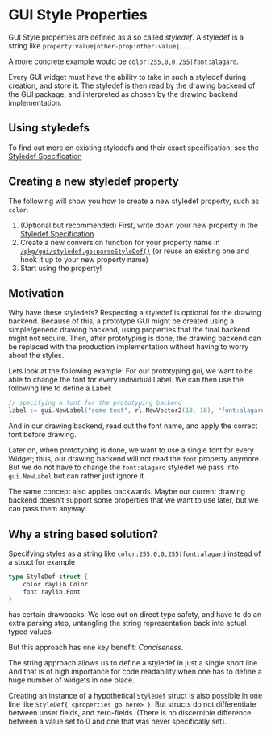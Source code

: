 <!-- LTeX: language=en-US -->
# GUI Style Properties

GUI Style properties are defined as a so called *styledef*. A styledef is a
string like `property:value|other-prop:other-value|...`.

A more concrete example would be `color:255,0,0,255|font:alagard`.

Every GUI widget must have the ability to take in such a styledef during
creation, and store it. The styledef is then read by the drawing backend of the
GUI package, and interpreted as chosen by the drawing backend implementation.

## Using styledefs
To find out more on existing styledefs and their exact specification, see the
[Styledef Specification](/documentation/gui-styledef-specification.md)

## Creating a new styledef property 
The following will show you how to create a new styledef property, such as `color`.

1. (Optional but recommended) First, write down your new property in the
   [Styledef Specification](/documentation/gui-styledef-specification.md)
2. Create a new conversion function for your property name in
   [`/pkg/gui/styledef.go:parseStyleDef()`](/pkg/gui/styledef.go) (or reuse an
   existing one and hook it up to your new property name)
3. Start using the property!

## Motivation
Why have these styledefs? Respecting a styledef is optional for the drawing
backend. Because of this, a prototype GUI might be created using a
simple/generic drawing backend, using properties that the final backend might
not require. Then, after prototyping is done, the drawing backend can be
replaced with the production implementation without having to worry about the
styles. 

Lets look at the following example: For our prototyping gui, we want to be able
to change the font for every individual Label. We can then use the following
line to define a Label:
```go
// specifying a font for the prototyping backend
label := gui.NewLabel("some text", rl.NewVector2(10, 10), "font:alagard")
```

And in our drawing backend, read out the font name, and apply the correct font
before drawing.

Later on, when prototyping is done, we want to use a single font for every
Widget; thus, our drawing backend will not read the `font` property anymore.
But we do not have to change the `font:alagard` styledef we pass into
`gui.NewLabel` but can rather just ignore it.

The same concept also applies backwards. Maybe our current drawing backend
doesn't support some properties that we want to use later, but we can pass them
anyway.

## Why a string based solution?
Specifying styles as a string like `color:255,0,0,255|font:alagard` instead of
a struct for example
```go
type StyleDef struct {
    color raylib.Color
    font raylib.Font
}
```
has certain drawbacks. We lose out on direct type safety, and have to do an
extra parsing step, untangling the string representation back into actual typed
values.

But this approach has one key benefit: *Conciseness*.

The string approach allows us to define a styledef in just a single short line.
And that is of high importance for code readability when one has to define a
huge number of widgets in one place.

Creating an instance of a hypothetical `StyleDef` struct is also possible in
one line like `StyleDef{ <properties go here> }`. But structs do not
differentiate between unset fields, and zero-fields. (There is no discernible
difference between a value set to 0 and one that was never specifically set).
